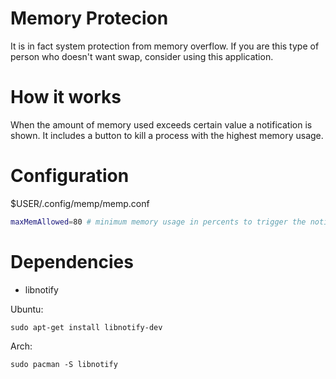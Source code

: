 # Memory Protecion

It is in fact system protection from memory overflow.
If you are this type of person who doesn't want swap, consider using this application.

# How it works

When the amount of memory used exceeds certain value a notification is shown.
It includes a button to kill a process with the highest memory usage.

# Configuration

$USER/.config/memp/memp.conf

```sh
maxMemAllowed=80 # minimum memory usage in percents to trigger the notification
```

# Dependencies

  - libnotify

Ubuntu: 
```
sudo apt-get install libnotify-dev
```

Arch:
```
sudo pacman -S libnotify
```
